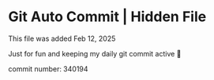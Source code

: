# Git Auto Commit | Hidden File

This file was added Feb 12, 2025

Just for fun and keeping my daily git commit active 🤪

commit number: 340194
